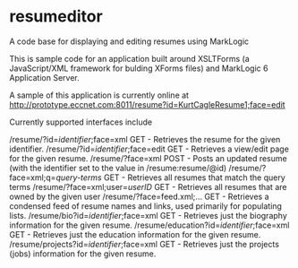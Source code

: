 resumeditor
===========

A code base for displaying and editing resumes using MarkLogic

This is sample code for an application built around XSLTForms (a JavaScript/XML framework for bulding XForms files) and MarkLogic 6 Application Server.

A sample of this application is currently online at http://prototype.eccnet.com:8011/resume?id=KurtCagleResume1;face=edit

Currently supported interfaces include

/resume/?id=_identifier_;face=xml GET - Retrieves the resume for the given identifier.
/resume/?id=_identifier_;face=edit GET - Retrieves a view/edit page for the given resume.
/resume/?face=xml POST - Posts an updated resume (with the identifier set to the value in /resume:resume/@id)
/resume/?face=xml;q=_query-terms_ GET - Retrieves all resumes that match the query terms
/resume/?face=xml;user=_userID_ GET - Retrieves all resumes that are owned by the given user
/resume/?face=feed.xml;... GET - Retrieves a condensed feed of resume names and links, used primarily for populating lists.
/resume/bio?id=_identifier_;face=xml GET - Retrieves just the biography information for the given resume.
/resume/education?id=_identifier_;face=xml GET - Retrieves just the education information for the given resume.
/resume/projects?id=_identifier_;face=xml GET - Retrieves just the projects (jobs) information for the given resume.
